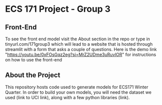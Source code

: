 # ECS 171 Project - Group 3
## Front-End
To see the front end model visit the About section in the repo or type in tinyurl.com/171group3 which will lead to a website that is hosted through streamlit with a form that asks a couple of questions.
Here is the demo link "https://youtu.be/0xFOsGqz2eg?si=MrZ2UDme3uRuvlOR" for instructions on how to use the front-end

## About the Project
This repository hosts code used to generate models for ECS171 Winter Quarter. In order to build your own models, you will need the dataset we used (link to UCI link), along with a few python libraries (link).
